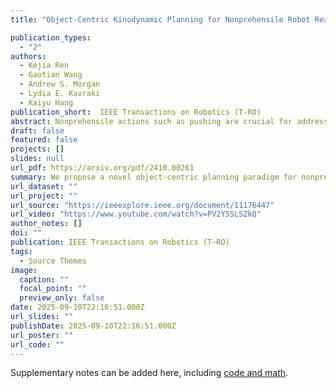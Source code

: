 ```yaml
---
title: "Object-Centric Kinodynamic Planning for Nonprehensile Robot Rearrangement Manipulation"

publication_types:
  - "2"
authors:
  - Kejia Ren
  - Gaotian Wang
  - Andrew S. Morgan
  - Lydia E. Kavraki
  - Kaiyu Hang
publication_short:  IEEE Transactions on Robotics (T-RO)
abstract: Nonprehensile actions such as pushing are crucial for addressing multi-object rearrangement problems. To date, existing nonprehensile solutions are all robot-centric, i.e., the manipulation actions are generated with robot-relevant intent and their outcomes are passively evaluated afterwards. Such pipelines are very different from human strategies and are typically inefficient. To this end, this work proposes a novel object-centric planning paradigm and develops the first object-centric planner for general nonprehensile rearrangement problems. By assuming that each object can actively move without being driven by robot interactions, the object-centric planner focuses on planning desired object motions, which are realized via robot actions generated online via a closed-loop pushing strategy. Through extensive experiments and in comparison with state-of-the-art baselines in both simulation and on a physical robot, we show that our object-centric paradigm can generate more intuitive and task-effective robot actions with significantly improved efficiency. In addition, we propose a benchmarking protocol to standardize and facilitate future research in nonprehensile rearrangement.
draft: false
featured: false
projects: []
slides: null
url_pdf: https://arxiv.org/pdf/2410.00261
summary: We propose a novel object-centric planning paradigm for nonprehensile robot rearrangement manipulation. Our approach focuses on planning desired object motions, which are then realized via robot actions generated online. Experiments show that this paradigm generates more intuitive and efficient robot actions compared to traditional robot-centric approaches.
url_dataset: ""
url_project: ""
url_source: "https://ieeexplore.ieee.org/document/11176447"
url_video: "https://www.youtube.com/watch?v=PV2Y5SLSZkQ"
author_notes: []
doi: ""
publication: IEEE Transactions on Robotics (T-RO)
tags:
  - Source Themes
image:
  caption: ""
  focal_point: ""
  preview_only: false
date: 2025-09-10T22:16:51.000Z
url_slides: ""
publishDate: 2025-09-10T22:16:51.000Z
url_poster: ""
url_code: ""
---
```


Supplementary notes can be added here, including [code and math](https://arxiv.org/abs/2410.00261).
